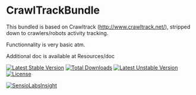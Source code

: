 # CrawlTrackBundle
This bundled is based on Crawltrack (http://www.crawltrack.net/), stripped down to crawlers/robots activity tracking.

Functionnality is very basic atm.

Additional doc is available at Resources/doc

[![Latest Stable Version](https://poser.pugx.org/webdl/crawltrack-bundle/v/stable)](https://packagist.org/packages/webdl/crawltrack-bundle) [![Total Downloads](https://poser.pugx.org/webdl/crawltrack-bundle/downloads)](https://packagist.org/packages/webdl/crawltrack-bundle) [![Latest Unstable Version](https://poser.pugx.org/webdl/crawltrack-bundle/v/unstable)](https://packagist.org/packages/webdl/crawltrack-bundle) [![License](https://poser.pugx.org/webdl/crawltrack-bundle/license)](https://packagist.org/packages/webdl/crawltrack-bundle)

[![SensioLabsInsight](https://insight.sensiolabs.com/projects/d398e8fd-83a2-4e41-b75d-288ed2025b72/big.png)](https://insight.sensiolabs.com/projects/d398e8fd-83a2-4e41-b75d-288ed2025b72)



